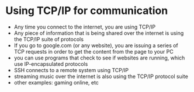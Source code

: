 # Using TCP/IP for communication
- Any time you connect to the internet, you are using TCP/IP
- Any piece of information that is being shared over the internet is using the TCP/IP suite of protocols
- If you go to google.com (or any website), you are issuing a series of TCP requests in order to get the content from the page to your PC
- you can use programs that check to see if websites are running, which use IP-encapsulated protocols
- SSH connects to a remote system using TCP/IP
- streaming music over the internet is also using the TCP/IP protocol suite
- other examples: gaming online, etc